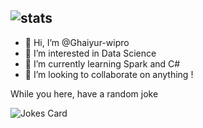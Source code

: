 ![stats](https://github-readme-stats.vercel.app/api?username=Ghaiyur-wipro&show_icons=true&theme=radical)
---

- 👋 Hi, I’m @Ghaiyur-wipro
- 👀 I’m interested in Data Science
- 🌱 I’m currently learning Spark and C#
- 💞️ I’m looking to collaborate on anything !

While you here, have a random joke 
<!-- Markdown -->

![Jokes Card](https://readme-jokes.vercel.app/api)

